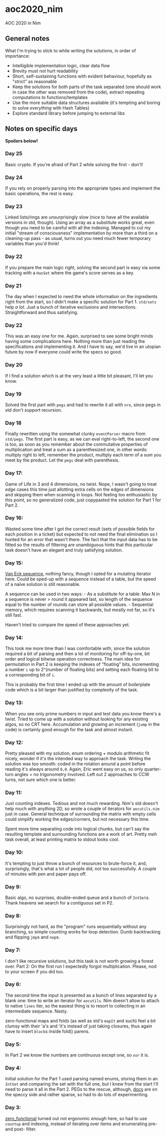 # aoc2020_nim
AOC 2020 in Nim

## General notes
What I'm trying to stick to while writing the solutions, in order of importance:
 - Intelligible implementation logic, clear data flow
 - Brevity must not hurt readability
 - Short, self-sustaining functions with evident behaviour, hopefully as "strict" as reasonable
 - Keep the solutions for both parts of the task separated (one should work in case the other was removed from the code), extract repeating computations to functions/templates
 - Use the more suitable data structures available (it's tempting and boring to solve *everything* with Hash Tables)
 - Explore standard library before jumping to external libs

## Notes on specific days
**Spoilers below!**

### Day 25
Basic crypto. If you're afraid of Part 2 while solving the first - don't!

### Day 24
If you rely on properly parsing into the appropriate types and implement the basic operations, the rest is easy.

### Day 23
Linked lists/rings are unsurprisingly slow (nice to have all the available versions in std, though). Using an array as a substitute works great, even though you need to be careful with all the indexing. Managed to cut my initial "stream of consciousness" implementation by more than a third on a cleaning-up pass - as usual, turns out you need much fewer temporary variables than you'd think!

### Day 22
If you prepare the main logic right, solving the second part is easy via some tracking with a `HasSet` where the game's score serves as a key.

### Day 21
The day when I expected to need the whole information on the ingredients right from the start, so I didn't make a specific solution for Part 1. `std/sets` help *a lot*. Just a bunch of iterative exclusions and intersections. Straightforward and thus satisfying.

### Day 22
This was an easy one for me. Again, surprised to see some bright minds having some complications here. Nothing more than just reading the specifications and implementing it. And I have to say, we'd live in an utopian future by now if everyone could write the specs so good.

### Day 20
If I find a solution which is at the very least a little bit pleasant, I'll let you know.

### Day 19
Solved the first part with `pegs` and had to rewrite it all with `nre`, since pegs in std don't support recursion.

### Day 18
Finally rewritten using the somewhat clunky `eventParser` macro from `std/pegs`. The first part is easy, as we can eval right-to-left, the second one is too, as soon as you remember about the commutative properties of multiplication and treat a sum as a parenthesized one, in other words: multiply right to left, remember the product, multiply each term of a sum you meet by the product. Let the `pegs` deal with parenthesis.

### Day 17:
Game of Life in 3 and 4 dimensions, no twist. Nope, I wasn't going to treat *edge* cases this time just allotting extra cells on the edges of dimensions and skipping them when scanning in loops. Not feeling too enthusiastic by this point, so no generalized code, just copypasted the solution for Part 1 for Part 2.

### Day 16:
Wasted some time after I got the correct result (sets of possible fields for each position in a ticket) but expected to not need the final elimination so I hunted for an error that wasn't there. The fact that the input data has to be fitted so the results of filtering are unambiguous hints that this particular task doesn't have an elegant and truly satisfying solution. 

### Day 15:
[Van Eck sequence](https://oeis.org/A181391), nothing fancy, though I opted for a mutating iterator here. Could be sped-up with a sequence instead of a table, but the speed of a naïve solution is still reasonable.

A sequence can be used in two ways:
    - As a substitute for a table: Max N in a sequence is never > round it appeared last, so length of the sequence equal to the number of rounds can store all possible values.
    - Sequential memory, which requires scanning it backwards, but mostly not far, so it's still fast.

Haven't tried to compare the speed of these approaches yet.

### Day 14:
This took me more time than I was comfortable with, since the solution required a bit of parsing and then a lot of monitoring for off-by-one, bit order and logical bitwise operation correctness. The main idea for permutation in Part 2 is keeping the indexes of "floating" bits, incrementing a number `i` up to 2^(number of floating bits) and setting each floating bit to a corresponding bit of `i`. 

This is probably the first time I ended up with the amount of boilerplate code which is a bit larger than justified by complexity of the task.

### Day 13:
When you see only prime numbers in input and test data you know there's a twist. Tried to come up with a solution without looking for any existing algos, so no CRT here. Accumulation and growing an increment (`jump` in the code) is certainly good enough for the task and almost instant.

### Day 12:
Pretty pleased with my solution, enum ordering + modulo arithmetic fit nicely, wonder if it's the intended way to approach the task. Writing the solution was too smooth: coded in the rotation around a point before reading it's always around `0,0`. Again, Eric went easy on us, so only quarter-turn angles = no trigonometry involved. Left out 2 approaches to CCW turns, not sure which one is better.

### Day 11:
Just counting indexes. Tedious and not much rewarding. Nim's std doesn't help much with anything 2D, so wrote a couple of iterators for `aocutils.nim` just in case. General technique of surrounding the matrix with empty cells could simplify working the edges/corners, but not necessary this time.

Spent more time separating code into logical chunks, but can't say the resulting template and surrounding functions are a work of art. Pretty *meh* task overall, at least printing matrix to stdout looks cool.

### Day 10:
It's tempting to just throw a bunch of resources to brute-force it, and, surprisingly, that's what a lot of people did, not too successfully. A couple of minutes with pen and paper pays off.

### Day 9:
Basic algo, no surprises, double-ended queue and a bunch of `IntSet`s. Thank heavens we search for a *contiguous* set in P2.

### Day 8:
Surprisingly not hard, as the "program" runs sequentially without any branching, so simple counting works for loop detection. Dumb backtracking and flipping `jmp`s and `nop`s.

### Day 7:
I don't like recursive solutions, but this task is not worth growing a forest over.
Part 2: On the first run I expectedly forgot multiplication. Please, nod to your screen if you did too.

### Day 6:
The second time the input is presented as a bunch of lines separated by a blank one: time to write an iterator for `aocutils`. Nim doesn't allow to attach to native `lines` iter, so the easiest thing is to resort to collecting in an intermediate sequence. Nasty.

zero-functional maps and folds (as well as std's `mapIt` and such) feel a bit clumsy with their 'a's and 'it's instead of just taking closures, thus again have to insert `block`s inside fold() parens.

### Day 5:
In Part 2 we know the numbers are continuous except one, so `xor` it is.

### Day 4:
Initial solution for the Part 1 used parsing named enums, storing them in an `IntSet` and comparing the set with the full one, but I knew from the start I'll need to parse it all in the Part 2. PEGs to the rescue, although, [docs](https://nim-lang.org/docs/pegs.html) are on the speccy side and rather sparse, so had to do lots of experimenting.

### Day 3:
[zero_functional](https://github.com/zero-functional/zero-functional) turned out not ergonomic *enough* here, so had to use `countup` and indexing, instead of iterating over items and enumerating pre- and post- filter.
